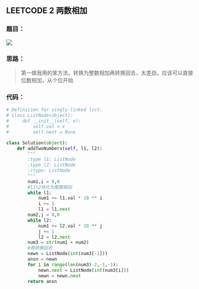## LEETCODE 2 两数相加
### 题目：
<img src = "D:\Markdown\LEETCODE\questions\0002.png">

### 思路：

> 第一做我用的笨方法，转换为整数相加再转换回去，太差劲，应该可以直接位数相加，从个位开始
### 代码：

```python
# Definition for singly-linked list.
# class ListNode(object):
#     def __init__(self, x):
#         self.val = x
#         self.next = None

class Solution(object):
    def addTwoNumbers(self, l1, l2):
        """
        :type l1: ListNode
        :type l2: ListNode
        :rtype: ListNode
        """
        num1,i = 0,0
        #l1l2转化为整数相加
        while l1:
            num1 += l1.val * 10 ** i
            i += 1
            l1 = l1.next
        num2,j = 0,0
        while l2:
            num1 += l2.val * 10 ** j
            j += 1
            l2 = l2.next
        num3 = str(num1 + num2)
        #再转换回去
        newn = ListNode(int(num3[-1]))
        ansn = newn
        for i in range(len(num3)-2,-1,-1):
            newn.next = ListNode(int(num3[i]))
            newn = newn.next
        return ansn
```